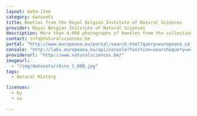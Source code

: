 ```yaml
---
layout: data-item
category: datasets
title: Beetles from the Royal Belgian Institute of Natural Sciences
provider: Royal Belgian Institute of Natural Sciences
description: More than 4,000 photographs of beetles from the collections of the  Royal Belgian Institute of Natural Sciences. In English with Latin species names.
contact: info@naturalsciences.be
portal: "http://www.europeana.eu/portal/search.html?query=europeana_collectionName%3A11625*&rows=12" 
console: "http://labs.europeana.eu/api/console?function=search&query=europeana_collectionName%3A11625*&rows=12"
providerurl: "http://www.naturalsciences.be/"
imageurl: 
  - "/img/datasets/rbins_1_800.jpg"
tags:
  - Natural History

licenses:
  - by
  - sa 
      
---
```

